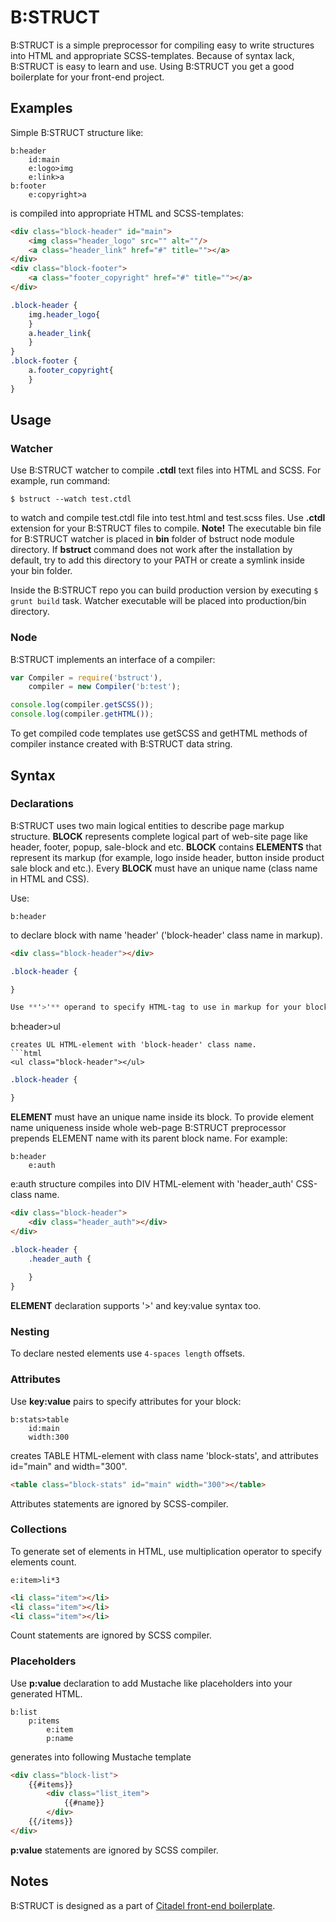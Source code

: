 # B:STRUCT

B:STRUCT is a simple preprocessor for compiling easy to write structures into HTML and appropriate SCSS-templates. Because of syntax lack, B:STRUCT is easy to learn and use. Using B:STRUCT you get a good boilerplate for your front-end project. 

## Examples

Simple B:STRUCT structure like:
```
b:header
    id:main
    e:logo>img
    e:link>a
b:footer
    e:copyright>a
```
is compiled into appropriate HTML and SCSS-templates:
```html
<div class="block-header" id="main">
    <img class="header_logo" src="" alt=""/>
    <a class="header_link" href="#" title=""></a>
</div>
<div class="block-footer">
    <a class="footer_copyright" href="#" title=""></a>
</div>
```

```scss
.block-header {
    img.header_logo{
    }
    a.header_link{
    }
}
.block-footer {
    a.footer_copyright{
    }
}
```

## Usage

### Watcher

Use B:STRUCT watcher to compile **.ctdl** text files into HTML and SCSS. For example, run command:
```
$ bstruct --watch test.ctdl
```
to watch and compile test.ctdl file into test.html and test.scss files. Use **.ctdl** extension for your B:STRUCT files to compile.
**Note!** The executable bin file for B:STRUCT watcher is placed in **bin** folder of bstruct node module directory. If **bstruct** command does not work after the installation by default, try to add this directory to your PATH or create a symlink inside your bin folder.

Inside the B:STRUCT repo you can build production version by executing ``$ grunt build`` task. Watcher executable will be placed into production/bin directory.

### Node

B:STRUCT implements an interface of a compiler:
```javascript
var Compiler = require('bstruct'),
    compiler = new Compiler('b:test');

console.log(compiler.getSCSS());
console.log(compiler.getHTML());
```
To get compiled code templates use getSCSS and getHTML methods of compiler instance created with B:STRUCT data string.

## Syntax

### Declarations

B:STRUCT uses two main logical entities to describe page markup structure.
**BLOCK** represents complete logical part of web-site page like header, footer, popup, sale-block and etc. **BLOCK** contains **ELEMENTS** that represent its markup (for example, logo inside header, button inside product sale block and etc.).
Every **BLOCK** must have an unique name (class name in HTML and CSS). 

Use:
```
b:header
```
to declare block with name 'header' ('block-header' class name in markup).
```html
<div class="block-header"></div>
```
```scss
.block-header {

}

Use **'>'** operand to specify HTML-tag to use in markup for your block:
```
b:header>ul
```
creates UL HTML-element with 'block-header' class name.
```html
<ul class="block-header"></ul>
```
```scss
.block-header {

}
```

**ELEMENT** must have an unique name inside its block. To provide element name uniqueness inside whole web-page B:STRUCT preprocessor prepends ELEMENT name with its parent block name. For example:
```
b:header
    e:auth
```
e:auth structure compiles into DIV HTML-element with 'header_auth' CSS-class name.
```html
<div class="block-header">
    <div class="header_auth"></div>
</div>
```
```scss
.block-header {
    .header_auth {
    
    }
}
```

**ELEMENT** declaration supports '>' and key:value syntax too.

### Nesting

To declare nested elements use ``4-spaces length`` offsets.

### Attributes

Use **key:value** pairs to specify attributes for your block:
```
b:stats>table
    id:main
    width:300
```
creates TABLE HTML-element with class name 'block-stats', and attributes id="main" and width="300".
```html
<table class="block-stats" id="main" width="300"></table>
```
Attributes statements are ignored by SCSS-compiler.

### Collections

To generate set of elements in HTML, use multiplication operator to specify elements count. 
```
e:item>li*3
```
```html
<li class="item"></li>
<li class="item"></li>
<li class="item"></li>
```
Count statements are ignored by SCSS compiler.

### Placeholders

Use **p:value** declaration to add Mustache like placeholders into your generated HTML.
```
b:list
    p:items
        e:item
        p:name
```
generates into following Mustache template
```html
<div class="block-list">
    {{#items}}
        <div class="list_item">
            {{#name}}
        </div>
    {{/items}}
</div>
```
**p:value** statements are ignored by SCSS compiler.

## Notes

B:STRUCT is designed as a part of [Citadel front-end boilerplate](https://github.com/ivan-bausov/citadel).
